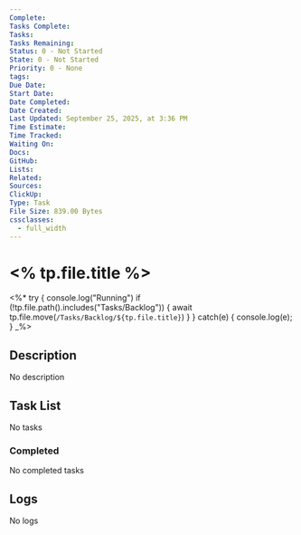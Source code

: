```yaml
---
Complete:
Tasks Complete:
Tasks:
Tasks Remaining:
Status: 0 - Not Started
State: 0 - Not Started
Priority: 0 - None
tags:
Due Date:
Start Date:
Date Completed:
Date Created:
Last Updated: September 25, 2025, at 3:36 PM
Time Estimate:
Time Tracked:
Waiting On:
Docs:
GitHub:
Lists:
Related:
Sources:
ClickUp:
Type: Task
File Size: 839.00 Bytes
cssclasses:
  - full_width
---
```

# <% tp.file.title %>

<%*
try {
    console.log("Running")
    if (!tp.file.path().includes("Tasks/Backlog")) {
        await tp.file.move(`/Tasks/Backlog/${tp.file.title}`)
    }
} catch(e) {
    console.log(e);
}
_%>

## Description

<span class="placeholder">No description</span>

## Task List

<span class="placeholder">No tasks</span>

### Completed

<span class="placeholder">No completed tasks</span>

## Logs

<span class="placeholder">No logs</span>

